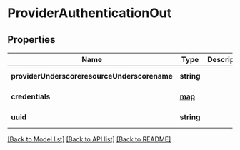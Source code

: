 # ProviderAuthenticationOut

## Properties
Name | Type | Description | Notes
------------ | ------------- | ------------- | -------------
**providerUnderscoreresourceUnderscorename** | **string** |  | [default to null]
**credentials** | [**map**](.md) |  | [default to null]
**uuid** | **string** |  | [default to null]

[[Back to Model list]](../README.md#documentation-for-models) [[Back to API list]](../README.md#documentation-for-api-endpoints) [[Back to README]](../README.md)


